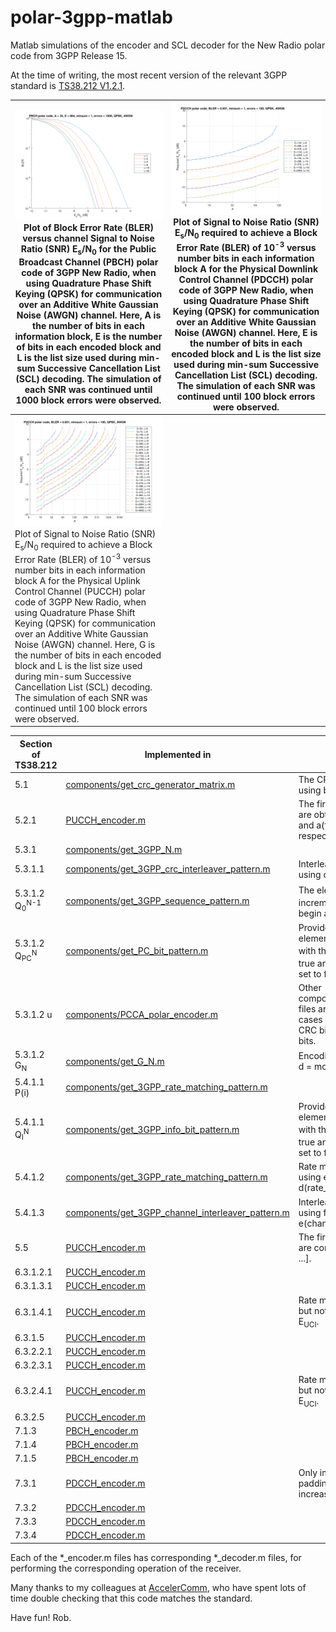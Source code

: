 # polar-3gpp-matlab
Matlab simulations of the encoder and SCL decoder for the New Radio polar code from 3GPP Release 15.

At the time of writing, the most recent version of the relevant 3GPP standard is [TS38.212 V1.2.1](http://www.3gpp.org/ftp/TSG_RAN/WG1_RL1/TSGR1_91/Docs/R1-1721342.zip).

![PBCH](./results/PBCH.svg) Plot of Block Error Rate (BLER) versus channel Signal to Noise Ratio (SNR) E<sub>s</sub>/N<sub>0</sub> for the Public Broadcast Channel (PBCH) polar code of 3GPP New Radio, when using Quadrature Phase Shift Keying (QPSK) for communication over an Additive White Gaussian Noise (AWGN) channel. Here, A is the number of bits in each information block, E is the number of bits in each encoded block and L is the list size used during min-sum Successive Cancellation List (SCL) decoding. The simulation of each SNR was continued until 1000 block errors were observed. | ![PDCCH](./results/PDCCH.svg) Plot of Signal to Noise Ratio (SNR) E<sub>s</sub>/N<sub>0</sub> required to achieve a Block Error Rate (BLER) of 10<sup>-3</sup> versus number bits in each information block A for the Physical Downlink Control Channel (PDCCH) polar code of 3GPP New Radio, when using Quadrature Phase Shift Keying (QPSK) for communication over an Additive White Gaussian Noise (AWGN) channel. Here, E is the number of bits in each encoded block and L is the list size used during min-sum Successive Cancellation List (SCL) decoding. The simulation of each SNR was continued until 100 block errors were observed.
--- | ---
![PUCCH](./results/PUCCH.svg) Plot of Signal to Noise Ratio (SNR) E<sub>s</sub>/N<sub>0</sub> required to achieve a Block Error Rate (BLER) of 10<sup>-3</sup> versus number bits in each information block A for the Physical Uplink Control Channel (PUCCH) polar code of 3GPP New Radio, when using Quadrature Phase Shift Keying (QPSK) for communication over an Additive White Gaussian Noise (AWGN) channel. Here, G is the number of bits in each encoded block and L is the list size used during min-sum Successive Cancellation List (SCL) decoding. The simulation of each SNR was continued until 100 block errors were observed. |

Section of TS38.212 | Implemented in | Comment
--- | --- | ---
5.1 |  [components/get_crc_generator_matrix.m](https://github.com/robmaunder/polar-3gpp-matlab/blob/master/components/get_crc_generator_matrix.m) | The CRC bits are generated using b = [a, mod(a*G_P, 2)].
5.2.1 | [PUCCH_encoder.m](https://github.com/robmaunder/polar-3gpp-matlab/blob/master/PUCCH_encoder.m) | The first and second segments are obtained as a(1:floor(A/C)) and a(floor(A/C)+1:A), respectively.
5.3.1 | [components/get_3GPP_N.m](https://github.com/robmaunder/polar-3gpp-matlab/blob/master/components/get_3GPP_N.m) |
5.3.1.1 | [components/get_3GPP_crc_interleaver_pattern.m](https://github.com/robmaunder/polar-3gpp-matlab/blob/master/components/get_3GPP_crc_interleaver_pattern.m) | Interleaving is implemented using c_prime = c(Pi).
5.3.1.2 Q<sub>0</sub><sup>N-1</sup> | [components/get_3GPP_sequence_pattern.m](https://github.com/robmaunder/polar-3gpp-matlab/blob/master/components/get_3GPP_sequence_pattern.m) | The elements of Q<sub>0</sub><sup>N-1</sup> are incremented by 1, since indices begin at 1 in Matlab.
5.3.1.2 Q<sub>PC</sub><sup>N</sup> | [components/get_PC_bit_pattern.m](https://github.com/robmaunder/polar-3gpp-matlab/blob/master/components/get_PC_bit_pattern.m) | Provides a vector of N elements, in which the elements with the indices Q<sub>PC</sub><sup>N</sup> are set to true and all other elements are set to false.
5.3.1.2 u | [components/PCCA_polar_encoder.m](https://github.com/robmaunder/polar-3gpp-matlab/blob/master/components/PCCA_polar_encoder.m) | Other components/\*_polar_encoder.m files are also useful for special cases without PC bits, without CRC bits or with distributed CRC bits.
5.3.1.2 G<sub>N</sub> | [components/get_G_N.m](https://github.com/robmaunder/polar-3gpp-matlab/blob/master/components/get_G_N.m) | Encoding is implemented using d = mod(u\*G_N, 2).
5.4.1.1 P(i) | [components/get_3GPP_rate_matching_pattern.m](https://github.com/robmaunder/polar-3gpp-matlab/blob/master/components/get_3GPP_rate_matching_pattern.m) |
5.4.1.1 Q<sub>I</sub><sup>N</sup> | [components/get_3GPP_info_bit_pattern.m](https://github.com/robmaunder/polar-3gpp-matlab/blob/master/components/get_3GPP_info_bit_pattern.m) | Provides a vector of N elements, in which the elements with the indices Q<sub>I</sub><sup>N</sup> are set to true and all other elements are set to false.
5.4.1.2 | [components/get_3GPP_rate_matching_pattern.m](https://github.com/robmaunder/polar-3gpp-matlab/blob/master/components/get_3GPP_rate_matching_pattern.m) | Rate matching is implemented using e = d(rate_matching_pattern).
5.4.1.3 | [components/get_3GPP_channel_interleaver_pattern.m](https://github.com/robmaunder/polar-3gpp-matlab/blob/master/components/get_3GPP_channel_interleaver_pattern.m) | Interleaving is implemented using f = e(channel_interleaver_pattern).
5.5 | [PUCCH_encoder.m](https://github.com/robmaunder/polar-3gpp-matlab/blob/master/PUCCH_encoder.m) | The first and second segments are concatenated using f = [f, ...].
6.3.1.2.1 | [PUCCH_encoder.m](https://github.com/robmaunder/polar-3gpp-matlab/blob/master/PUCCH_encoder.m) |
6.3.1.3.1 | [PUCCH_encoder.m](https://github.com/robmaunder/polar-3gpp-matlab/blob/master/PUCCH_encoder.m) |
6.3.1.4.1 | [PUCCH_encoder.m](https://github.com/robmaunder/polar-3gpp-matlab/blob/master/PUCCH_encoder.m) | Rate matching is implemented, but not the determination of E<sub>UCI</sub>.
6.3.1.5 | [PUCCH_encoder.m](https://github.com/robmaunder/polar-3gpp-matlab/blob/master/PUCCH_encoder.m) |
6.3.2.2.1 | [PUCCH_encoder.m](https://github.com/robmaunder/polar-3gpp-matlab/blob/master/PUCCH_encoder.m) |
6.3.2.3.1 | [PUCCH_encoder.m](https://github.com/robmaunder/polar-3gpp-matlab/blob/master/PUCCH_encoder.m) |
6.3.2.4.1 | [PUCCH_encoder.m](https://github.com/robmaunder/polar-3gpp-matlab/blob/master/PUCCH_encoder.m) | Rate matching is implemented, but not the determination of E<sub>UCI</sub>.
6.3.2.5 | [PUCCH_encoder.m](https://github.com/robmaunder/polar-3gpp-matlab/blob/master/PUCCH_encoder.m) |
7.1.3 | [PBCH_encoder.m](https://github.com/robmaunder/polar-3gpp-matlab/blob/master/PBCH_encoder.m) |
7.1.4 | [PBCH_encoder.m](https://github.com/robmaunder/polar-3gpp-matlab/blob/master/PBCH_encoder.m) |
7.1.5 | [PBCH_encoder.m](https://github.com/robmaunder/polar-3gpp-matlab/blob/master/PBCH_encoder.m) |
7.3.1 | [PDCCH_encoder.m](https://github.com/robmaunder/polar-3gpp-matlab/blob/master/PDCCH_encoder.m) | Only implements the zero padding of DCI formats, to increase their length to 12 bits.
7.3.2 | [PDCCH_encoder.m](https://github.com/robmaunder/polar-3gpp-matlab/blob/master/PDCCH_encoder.m) |
7.3.3 | [PDCCH_encoder.m](https://github.com/robmaunder/polar-3gpp-matlab/blob/master/PDCCH_encoder.m) |
7.3.4 | [PDCCH_encoder.m](https://github.com/robmaunder/polar-3gpp-matlab/blob/master/PDCCH_encoder.m) |

Each of the \*_encoder.m files has corresponding \*_decoder.m files, for performing the corresponding operation of the receiver.

Many thanks to my colleagues at [AccelerComm](http://www.accelercomm.com), who have spent lots of time double checking that this code matches the standard.

Have fun! Rob.


